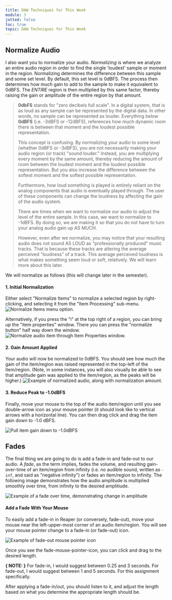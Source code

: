 ```yaml
---
title: DAW Techniques for This Week
module: 3
jotted: false
toc: true
topic: DAW Techniques for This Week
---
```


<!--
<br />


<div class="embed-responsive embed-responsive-16by9"><iframe class="embed-responsive-item" src="https://www.youtube.com/embed/_e-yz1XBPlk" frameborder="0" allow="accelerometer; autoplay; encrypted-media; gyroscope; picture-in-picture" allowfullscreen></iframe></div>

There are a few techniques that will help you in your work this week.

## Save Project and Store New Media to "Media" Directory

** IF YOU HAVE NOT ALREADY DONE SO, MAKE SURE YOU IMPORT THE PREFERENCE FILE I PROVIDED ON LAST WEEKS CANVAS MODULE ---BE SURE TO FOLLOW THE TUTORIAL WITH IT! **

When we open Reaper, the first thing to do is Create a "New Project." This will be necessary if Reaper reopened a previously open session. You can create a new project under the main File menu.

After creating a new project, before we do ANYTHING ELSE, we should save the project. When you save your project remember to do the following;

1. Select a parent directory where all of your sonic art projects are being stored. (_Hopefully in a cloud-based storage location_).
2. Label it something meaningful (this week might be `FieldRecordings1`)
3. Append the date of the project after the name (for me this might result in: `FieldRecordings1-09112020`)
4. Ensure that "Create subdirectory for project" is selected.

![Save window, with highlighted changes above](../imgs/save-window.png "Save window, with highlighted changes above")

After saving your project, I want you to also ensure the following (which you should do with each new Reaper project)

1. Open Project Settings (This is accessed under the main File menu).
2. Navigate to the "Media" tab
3. Add a relative "Media" directory, this is where all added or recorded media will be placed, relative to your project directory path.
4. Change "On import of media to project:" to "Copy Media to Project Path".
5. Insure that WAV is the file type for new recordings.
6. Set "WAV bit depth: " to "32 bit FP"
7. Finally, press "Save as default project settings"

![Example of changes to Project Settings](../imgs/project-settings.png "Example of changes to Project Settings")

You are now ready to drag in your audio, and begin chosing your selections for this week.

## Reminder on Splicing

After you import your audio, you will need to audition your captures to pick the desired selections. After identifying the selections, you will need to splice them to create smaller audio items/regions.

To splice audio, place the selection marker where you want to separate your audio file. Then press the 'S' key. This will splice your file at that point.

![Splicing reminder. Place cursor, then hit 'S'.](../imgs/splicing.png "Splicing reminder. Place cursor, then hit 'S'.")

## Mute Unused Audio

For this assignment, I would encourage you to mute any unused audio (i.e. audio sections before and after your chosen 60-90 second section). This way, you can keep the audio around, in case you decide you want it later. Likewise, there will be lots of times while working in a DAW where you may not want to delete audio regions, so that you can continue to have access to them, but have them muted.

1. To mute an audio region in Reaper, select the region by clicking on it.
2. Then right-click the region, under the "Item Settings" sub-menu, select the "Mute" option. (You can also press "option+m" [mac] or "alt+m" [win])

![Mute option in region sub-menu](../imgs/mute.png "Mute option in region sub-menu")

Muted audio items/regions will be "greyed" out, and have an "m" in the top-right of the audio item/region.

-->

## Normalize Audio

I also want you to normalize your audio. _Normalizing_ is where we analyze an entire audio region in order to find the single 'loudest' sample or moment in the region. Normalizing determines the difference between this sample and some set level. By default, this set level is 0dBFS. The process then determines how much gain to add to the sample to make it equivalent to 0dBFS. The _ENTIRE_ region is then multiplied by this same factor, thereby raising the gain or amplitude of the entire region by that amount.

> **0dbFS** stands for "zero decibels full scale". In a digital system, that is as loud as any sample can be represented by the digital data. In other words, no sample can be represented as louder. Everything below **0dBFS** (i.e. -3dBFS or -12dBFS), references how much dynamic room there is between that moment and the loudest possible representation.
>
> This concept is confusing. By normalizing your audio to some level (whether 0dBFS or -3dBFS), you are not necessarily making your audio region (or track) "sound louder." Instead, you are multiplying every moment by the same amount, thereby reducing the amount of room between the loudest moment and the loudest possible representation. But you also increase the difference between the softest moment and the softest possible representation.
>
> Furthermore, how loud something is played is entirely reliant on the analog components that audio is eventually played through. The user of these components can change the loudness by affecting the gain of the audio system.
>
> There are times when we want to normalize our audio to adjust the level of the entire sample. In this case, we want to normalize to -1dBFS. By doing so, we are making it so that you do not have to turn your analog audio gain up AS MUCH.
>
> However, even after we normalize, you may notice that your resulting audio does not sound AS LOUD as "professionally produced" music tracks. That is because these tracks are altering the average perceived "loudness" of a track. This average perceived loudness is what makes something seem loud or soft, relatively. We will learn more about this later.

We will normalize as follows (this will change later in the semester).

#### 1. Initial Normalization

Either select "Normalize Items" to normalize a selected region by right-clicking, and selecting it from the "Item Processing" sub-menu. ![Normalize Items menu option.](../imgs/normalize1.png "Normalize Items menu option.")

Alternatively, if you press the "i" at the top right of a region, you can bring up the "item properties" window. There you can press the "normalize button" half way down the window. ![Normalize audio item through Item Properties window.](../imgs/normalize2.png "Normalize audio item through Item Properties window.")

#### 2. Gain Amount Applied

Your audio will now be normalized to 0dBFS. You should see how much the gain of the item/region was raised represented in the top-left of the item/region. (Note, in some instances, you will also visually be able to see that amplitude gain was applied to the item/region, as the peaks will be higher.) ![Example of normalized audio, along with normalization amount.](../imgs/normalize3.png "Example of normalized audio, along with normalization amount.")

#### 3. Reduce Peak to -1.0dBFS

Finally, move your mouse to the top of the audio item/region until you see double-arrow icon as your mouse pointer (it should look like to vertical arrows with a horizontal line). You can then drag click and drag the item gain down to -1.0 dBFS.

![Pull item gain down to -1.0dBFS](../imgs/gainDown.png "Pull item gain down to -1.0dBFS")

## Fades

The final thing we are going to do is add a fade-in and fade-out to our audio. A _fade_, as the term implies, fades the volume, and resulting gain-over-time of an item/region from infinity (i.e. no audible sound, written as `-inf`, and said as "negative infinity") or fades an item/region to infinity. The following image demonstrates how the audio amplitude is multiplied smoothly over time, from infinity to the desired amplitiude.

![Example of a fade over time, demonstrating change in amplitude](../imgs/fadeExample.png "Example of a fade over time, demonstrating change in amplitude")

#### Add a Fade With Your Mouse

To easily add a fade-in in Reaper (or conversely, fade-out), move your mouse near the left-upper-most corner of an audio item/region. You will see your mouse pointer change to a fade-in (or fade-out) icon.

![Example of fade-out mouse pointer icon](../imgs/fadeOutIcon.png "Example of fade-out mouse pointer icon")

Once you see the fade-mouse-pointer-icon, you can click and drag to the desired length.

**{ NOTE: }** For fade-in, I would suggest between 0.25 and 3 seconds. For fade-out, I would suggest between 1 and 5 seconds. For this assignment specifically.

After applying a fade-in/out, you should listen to it, and adjust the length based on what you determine the appropriate length should be.

<!--

#### Add a Fade With Item Properties Window

You can also add a fade-in/out by setting their length in the item properties window. To open the item properties window (again), press the "i" in the top-left corner of the audio item/region. You can also right click and select "item properties" from the item/region menu, or select a region with your mouse and press `f2`.

In the top-right corner of this window is the fade properties. You can type in the length of fade-in/out you want, press "apply" or "OK" down below, audition, and then adjust as necessary.

![Example of setting fade times with item properties window](../imgs/fade-time-in-item-properties.png "Example of setting fade times with item properties window")

The resulting audio item, with normalization to -1.0dBFS and fades applied should look like the following;

![Example of resulting audio item, with normalization to -1dBFS and fade applied.](../imgs/resultingItem.png "Example of resulting audio item, with normalization to -1dBFS and fade applied.")


## Reminder on Exporting

To export your resulting soundscape or field recording;

#### 1. Mute Everything Else

First, in case you have other tracks from your field recording captures, mute everything that is not the track in question.

![Example of muting other tracks.](../imgs/muteOthers.png "Example of muting other tracks.")

#### 2. Set Selection to Audio Item

Next, we want to set our selection to the desired audio item/region. To do this, select the desired audio region by clicking it with your mouse (this will cause it to be highlighted).

Then, right click the horizontal selection timeline in the arrangement window, and select "Set selection to items." This will cause the arrangement selection to mirror the item selection.

![Set timeline selection to item selection](../imgs/selection.png "Set timeline selection to item selection")

#### 3. Bounce

Finally, select "Render" from the main "File" menu.

1. When the Render window pops up, select "Time Selection" under the "Bounds" menu.
2. Change the directory to be an "Export" directory (you may need to make one) inside your project directory.
3. Name the file "YourLastName-soundscape#-MMDDYYYY"
4. Set sample rate to 44100 Hz
5. Set channels to "Stereo"
6. Finally click "Render 1 file"

![Render pup-up window, with appropriate settings](../imgs/renderWindow.png "Render pup-up window, with appropriate settings")
-->
